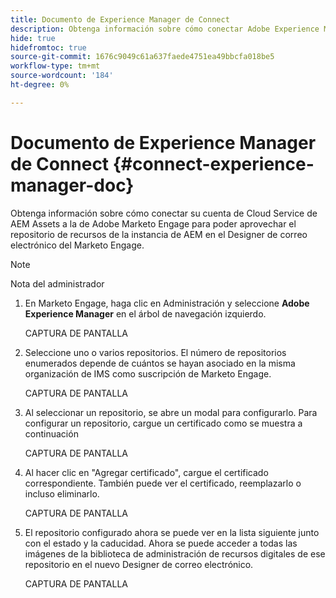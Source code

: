 ```yaml
---
title: Documento de Experience Manager de Connect
description: Obtenga información sobre cómo conectar Adobe Experience Manager a Adobe Marketo Engage AEM para poder aprovechar sus recursos de.
hide: true
hidefromtoc: true
source-git-commit: 1676c9049c61a637faede4751ea49bbcfa018be5
workflow-type: tm+mt
source-wordcount: '184'
ht-degree: 0%

---
```


# Documento de Experience Manager de Connect {#connect-experience-manager-doc}

Obtenga información sobre cómo conectar su cuenta de Cloud Service de AEM Assets a la de Adobe Marketo Engage para poder aprovechar el repositorio de recursos de la instancia de AEM en el Designer de correo electrónico del Marketo Engage.

>[!NOTE]
>
>Nota del administrador

1. En Marketo Engage, haga clic en Administración y seleccione **Adobe Experience Manager** en el árbol de navegación izquierdo.

   CAPTURA DE PANTALLA

1. Seleccione uno o varios repositorios. El número de repositorios enumerados depende de cuántos se hayan asociado en la misma organización de IMS como suscripción de Marketo Engage.

   CAPTURA DE PANTALLA

1. Al seleccionar un repositorio, se abre un modal para configurarlo. Para configurar un repositorio, cargue un certificado como se muestra a continuación

   CAPTURA DE PANTALLA

1. Al hacer clic en &quot;Agregar certificado&quot;, cargue el certificado correspondiente. También puede ver el certificado, reemplazarlo o incluso eliminarlo.

   CAPTURA DE PANTALLA

1. El repositorio configurado ahora se puede ver en la lista siguiente junto con el estado y la caducidad. Ahora se puede acceder a todas las imágenes de la biblioteca de administración de recursos digitales de ese repositorio en el nuevo Designer de correo electrónico.

   CAPTURA DE PANTALLA
